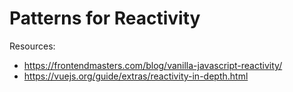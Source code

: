 # Patterns for Reactivity

Resources:

- https://frontendmasters.com/blog/vanilla-javascript-reactivity/
- https://vuejs.org/guide/extras/reactivity-in-depth.html
